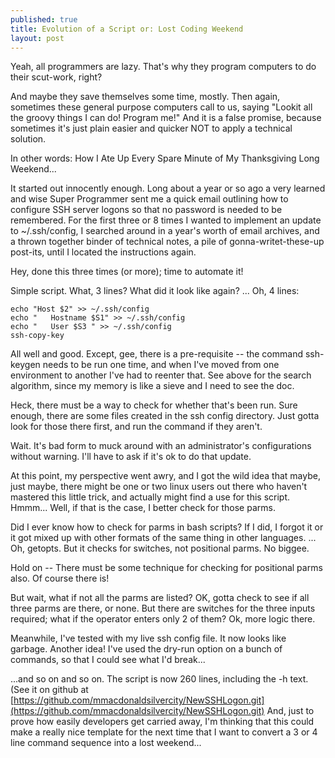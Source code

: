```yaml
---
published: true
title: Evolution of a Script or: Lost Coding Weekend
layout: post
---
```

Yeah, all programmers are lazy.  That's why they program computers to do their scut-work, right?  

And maybe they save themselves some time, mostly.  Then again, sometimes these general purpose computers call to us, saying "Lookit all the groovy things I can do!  Program me!"  And it is a false promise, because sometimes it's just plain easier and quicker NOT to apply a technical solution.

In other words:  How I Ate Up Every Spare Minute of My Thanksgiving Long Weekend...

It started out innocently enough.  Long about a year or so ago a very learned and wise Super Programmer sent me a quick email outlining how to configure SSH server logons so that no password is needed to be remembered.  For the first three or 8 times I wanted to implement an update to ~/.ssh/config, I searched around in a year's worth of email archives, and a thrown together binder of technical notes, a pile of gonna-writet-these-up post-its, until I located the instructions again.  

Hey, done this three times (or more); time to automate it!

Simple script.  What, 3 lines?  What did it look like again? ... Oh, 4 lines:

```
echo "Host $2" >> ~/.ssh/config
echo "   Hostname $S1" >> ~/.ssh/config
echo "   User $S3 " >> ~/.ssh/config
ssh-copy-key
```

All well and good.  Except, gee, there is a pre-requisite -- the command ssh-keygen needs to be run one time, and when I've moved from one environment to another I've had to reenter that.  See above for the search algorithm, since my memory is like a sieve and I need to see the doc.

Heck, there must be a way to check for whether that's been run.  Sure enough, there are some files created in the ssh config directory.  Just gotta look for those there first, and run the command if they aren't.

Wait.  It's bad form to muck around with an administrator's configurations without warning.  I'll have to ask if it's ok to do that update.

At this point, my perspective went awry, and I got the wild idea that maybe, just maybe, there might be one or two linux users out there who haven't mastered this little trick, and actually might find a use for this script.  Hmmm... Well, if that is the case, I better check for those parms.

Did I ever know how to check for parms in bash scripts?  If I did, I forgot it or it got mixed up with other formats of the same thing in other languages.  ... Oh, getopts.  But it checks for switches, not positional parms.  No biggee.

Hold on -- There must be some technique for checking for positional parms also.  Of course there is!  

But wait, what if not all the parms are listed?  OK, gotta check to see if all three parms are there, or none.  But there are switches for the three inputs required; what if the operator enters only 2 of them?  Ok, more logic there.

Meanwhile, I've tested with my live ssh config file.  It now looks like garbage.  Another idea!  I've used the dry-run option on a bunch of commands, so that I could see what I'd break...

...and so on and so on.  The script is now 260 lines, including the -h text.  (See it on github at [https://github.com/mmacdonaldsilvercity/NewSSHLogon.git](https://github.com/mmacdonaldsilvercity/NewSSHLogon.git) And, just to prove how easily developers get carried away, I'm thinking that this could make a really nice template for the next time that I want to convert a 3 or 4 line command sequence into a lost weekend...